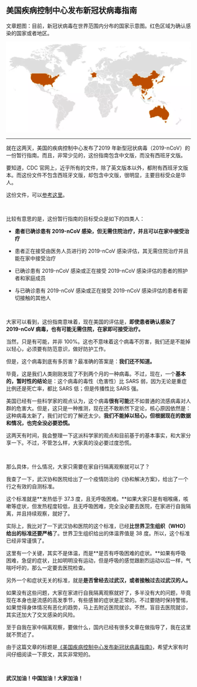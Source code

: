 ## 美国疾病控制中心发布新冠状病毒指南

文章题图：目前，新冠状病毒在世界范围内分布的国家示意图。红色区域为确认感染的国家或者地区。

![world](world.png)

---

就在这两天，美国的疾病控制中心发布了2019 年新型冠状病毒（2019-nCoV）的一份暂行指南。而且，非常少见的，这份指南包含中文版，而没有西班牙文版。

要知道，CDC 官网上，近乎所有的文件，除了英文版本以外，都附有西班牙文版本。而这份文件不包含西班牙文版，却包含中文版，很明显，主要目标受众是华人。

这份文件，可以[参考这里](https://www.cdc.gov/coronavirus/2019-ncov/guidance-prevent-spread-chinese.html)。

<br/>

比较有意思的是，这份暂行指南的目标受众是如下的四类人：

* **患者已确诊患有 2019-nCoV 感染，但无需住院治疗，并且可以在家中接受治疗**

* 患者正在接受由医务人员进行的 2019-nCoV 感染评估，其无需住院治疗并且能在家中接受治疗

* 已确诊患有 2019-nCoV 感染或正在接受 2019-nCoV 感染评估的患者的照护者和家庭成员

* 与已确诊患有 2019-nCoV 感染或正在接受 2019-nCoV 感染评估的患者有密切接触的其他人

<br/>

大家可以看到，这份指南意味着，现在美国的评估是，**即使患者确认感染了 2019-nCoV 病毒，也有可能无需住院，在家即可接受治疗。**

当然，只是有可能，并非 100%。这也不意味着这个病毒不厉害，我们还是不能掉以轻心，必须要有防范意识，做好防护工作。

但是，这个病毒到底有多厉害？最准确的答案是：**我们还不知道。**

毕竟，这是我们人类刚刚发现了不到两个月的一种病毒。不过，现在，一个**基本的，暂时性的结论**是：这个病毒的毒性（危害性）比 SARS 弱，因为无论是重症比例还是死亡率，都比 SARS 低；但是传播性比 SARS 强。

美国已经有一些科学家的观点认为，这个病毒**很有可能**还不如普通的流感病毒对人群的危害大。但是，这只是一种推测，现在还不敢断然下定论，核心原因依然是：这种病毒太新了，我们对它的了解还太少。**我们不能掉以轻心，但根据现在的数据和情况，也完全没必要恐慌。**

这两天有时间，我会整理一下这派科学家的观点和目前基于的基本事实，和大家分享一下。不过，不管怎么样，大家真的没必要过度恐慌。

<br/>

那么具体，什么情况，大家只需要在家自行隔离观察就可以了？

我查了一下，武汉协和医院给出了一个疫情防治的《协和解决方案》，给出了一个行之有效的自测标准。

这个标准就是**发热低于 37.3 度，且无呼吸困难。**如果大家只是有咽喉痛，咳嗽等症状，但发热程度较低，且无呼吸困难，完全没必要去医院，在家进行自我隔离，并且持续观察，就好了。

实际上，我比对了一下武汉协和医院的这个标准，已经**比世界卫生组织（WHO）给出的标准还要严格**了。世界卫生组织给出的体温界值是 38 度。所以，这个标准已经非常谨慎了。

这里有一个关键，其实不是体温，而是**是否有呼吸困难的症状。**如果有呼吸困难，急促的症状，比如明明没有运动，但是呼吸的感觉跟剧烈运动以后一样，气喘吁吁的，那么一定要去医院检查。

另外一个和症状无关的标准，就是**是否曾经去过武汉，或者接触过去过武汉的人。**

如果没有这些问题，大家在家进行自我隔离观察就好了，多半没有大的问题，毕竟现在本身也是流感的高发季节，有些感冒的症状是正常的。不过要随时保持警惕，如果觉得身体情况有恶化的趋势，马上去附近医院就诊。不然，盲目去医院就诊，其实还加大了交叉感染的风险。

至于自我在家中隔离观察，要做什么，国内已经有很多文章在做指导了，我在这里就不赘述了。

由于这篇文章的标题是[《美国疾病控制中心发布新冠状病毒指南》](https://www.cdc.gov/coronavirus/2019-ncov/guidance-prevent-spread-chinese.html)，希望大家有时间仔细阅读一下原文，其实非常短的。

<br/>

**武汉加油！中国加油！大家加油！**